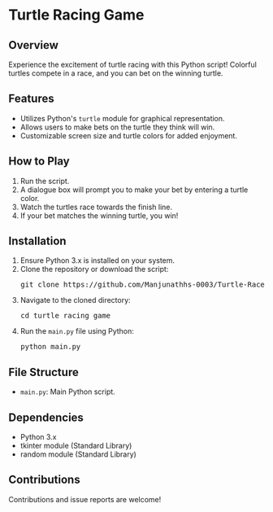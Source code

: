 <!DOCTYPE html>
<html lang="en">
<head>
    <meta charset="UTF-8">
    <meta name="viewport" content="width=device-width, initial-scale=1.0">
</head>
<body>

<h1>Turtle Racing Game</h1>

<h2>Overview</h2>
<p>Experience the excitement of turtle racing with this Python script! Colorful turtles compete in a race, and you can bet on the winning turtle.</p>

<h2>Features</h2>
<ul>
    <li>Utilizes Python's <code>turtle</code> module for graphical representation.</li>
    <li>Allows users to make bets on the turtle they think will win.</li>
    <li>Customizable screen size and turtle colors for added enjoyment.</li>
</ul>

<h2>How to Play</h2>
<ol>
    <li>Run the script.</li>
    <li>A dialogue box will prompt you to make your bet by entering a turtle color.</li>
    <li>Watch the turtles race towards the finish line.</li>
    <li>If your bet matches the winning turtle, you win!</li>
</ol>

<h2>Installation</h2>
<ol>
    <li>Ensure Python 3.x is installed on your system.</li>
    <li>Clone the repository or download the script:
        <pre>git clone https://github.com/Manjunathhs-0003/Turtle-Race.git</pre>
    </li>
    <li>Navigate to the cloned directory:
        <pre>cd turtle_racing_game</pre>
    </li>
    <li>Run the <code>main.py</code> file using Python:
        <pre>python main.py</pre>
    </li>
</ol>

<h2>File Structure</h2>
<ul>
    <li><code>main.py</code>: Main Python script.</li>
</ul>

<h2>Dependencies</h2>
<ul>
    <li>Python 3.x</li>
    <li>tkinter module (Standard Library)</li>
    <li>random module (Standard Library)</li>
</ul>

<h2>Contributions</h2>
<p>Contributions and issue reports are welcome!</p>

</body>
</html>
